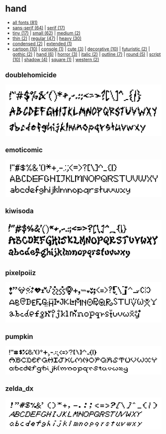 # hand

- [all fonts (81)](readme.md)
- [sans-serif (64)](sans-serif.md) | [serif (17)](serif.md)
- [tiny (17)](tiny.md) | [small (62)](small.md) | [medium (2)](medium.md)
- [thin (2)](thin.md) | [regular (47)](regular.md) | [heavy (30)](heavy.md)
- [condensed (2)](condensed.md) | [extended (1)](extended.md)
- [cartoon (10)](cartoon.md) | [console (1)](console.md) | [cute (3)](cute.md) | [decorative (10)](decorative.md) | [futuristic (2)](futuristic.md) | [gothic (2)](gothic.md) | [hand (6)](hand.md) | [horror (3)](horror.md) | [italic (2)](italic.md) | [outline (7)](outline.md) | [round (5)](round.md) | [script (10)](script.md) | [shadow (4)](shadow.md) | [square (1)](square.md) | [western (2)](western.md)
## doublehomicide

[![font preview](previews/doublehomicide.png?raw=true "doublehomicide")](/fonts/doublehomicide.h)

## emoticomic

[![font preview](previews/emoticomic.png?raw=true "emoticomic")](/fonts/emoticomic.h)

## kiwisoda

[![font preview](previews/kiwisoda.png?raw=true "kiwisoda")](/fonts/kiwisoda.h)

## pixelpoiiz

[![font preview](previews/pixelpoiiz.png?raw=true "pixelpoiiz")](/fonts/pixelpoiiz.h)

## pumpkin

[![font preview](previews/pumpkin.png?raw=true "pumpkin")](/fonts/pumpkin.h)

## zelda_dx

[![font preview](previews/zelda_dx.png?raw=true "zelda_dx")](/fonts/zelda_dx.h)
